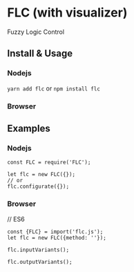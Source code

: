 # FLC (with visualizer)
 Fuzzy Logic Control

## Install & Usage
### Nodejs

`yarn add flc`
or `npm install flc`


### Browser

## Examples
### Nodejs
```
const FLC = require('FLC');

let flc = new FLC({});
// or
flc.configurate({});

```

### Browser
// ES6
```
const {FLC} = import('flc.js');
let flc = new FLC({method: ''});

flc.inputVariants();

flc.outputVariants();

```
